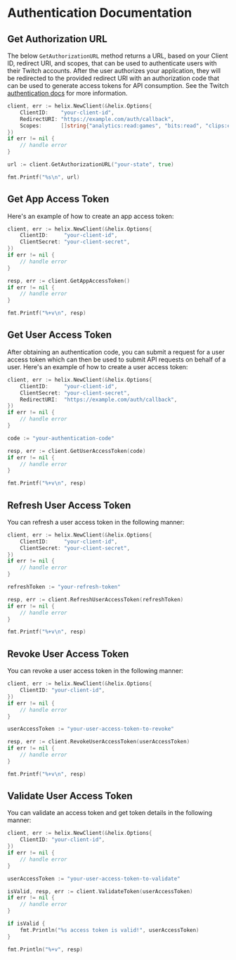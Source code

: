 # Authentication Documentation

## Get Authorization URL

The below `GetAuthorizationURL` method returns a URL, based on your Client ID, redirect URI, and scopes, that can be used to authenticate users with their Twitch accounts. After the user authorizes your application, they will be redirected to the provided redirect URI with an authorization code that can be used to generate access tokens for API consumption. See the Twitch [authentication docs](https://dev.twitch.tv/docs/authentication) for more information.

```go
client, err := helix.NewClient(&helix.Options{
    ClientID:    "your-client-id",
    RedirectURI: "https://example.com/auth/callback",
    Scopes:      []string{"analytics:read:games", "bits:read", "clips:edit", "user:edit", "user:read:email"},
})
if err != nil {
    // handle error
}

url := client.GetAuthorizationURL("your-state", true)

fmt.Printf("%s\n", url)
```

## Get App Access Token

Here's an example of how to create an app access token:

```go
client, err := helix.NewClient(&helix.Options{
    ClientID:     "your-client-id",
    ClientSecret: "your-client-secret",
})
if err != nil {
    // handle error
}

resp, err := client.GetAppAccessToken()
if err != nil {
    // handle error
}

fmt.Printf("%+v\n", resp)
```

## Get User Access Token

After obtaining an authentication code, you can submit a request for a user access token which can then be used to submit API requests on behalf of a user. Here's an example of how to create a user access token:

```go
client, err := helix.NewClient(&helix.Options{
    ClientID:     "your-client-id",
    ClientSecret: "your-client-secret",
    RedirectURI:  "https://example.com/auth/callback",
})
if err != nil {
    // handle error
}

code := "your-authentication-code"

resp, err := client.GetUserAccessToken(code)
if err != nil {
    // handle error
}

fmt.Printf("%+v\n", resp)
```

## Refresh User Access Token

You can refresh a user access token in the following manner:

```go
client, err := helix.NewClient(&helix.Options{
    ClientID:     "your-client-id",
    ClientSecret: "your-client-secret",
})
if err != nil {
    // handle error
}

refreshToken := "your-refresh-token"

resp, err := client.RefreshUserAccessToken(refreshToken)
if err != nil {
    // handle error
}

fmt.Printf("%+v\n", resp)
```

## Revoke User Access Token

You can revoke a user access token in the following manner:

```go
client, err := helix.NewClient(&helix.Options{
    ClientID: "your-client-id",
})
if err != nil {
    // handle error
}

userAccessToken := "your-user-access-token-to-revoke"

resp, err := client.RevokeUserAccessToken(userAccessToken)
if err != nil {
    // handle error
}

fmt.Printf("%+v\n", resp)
```

## Validate User Access Token

You can validate an access token and get token details in the following manner:

```go
client, err := helix.NewClient(&helix.Options{
    ClientID: "your-client-id",
})
if err != nil {
    // handle error
}

userAccessToken := "your-user-access-token-to-validate"

isValid, resp, err := client.ValidateToken(userAccessToken)
if err != nil {
    // handle error
}

if isValid {
    fmt.Println("%s access token is valid!", userAccessToken)
}

fmt.Println("%+v", resp)
```
